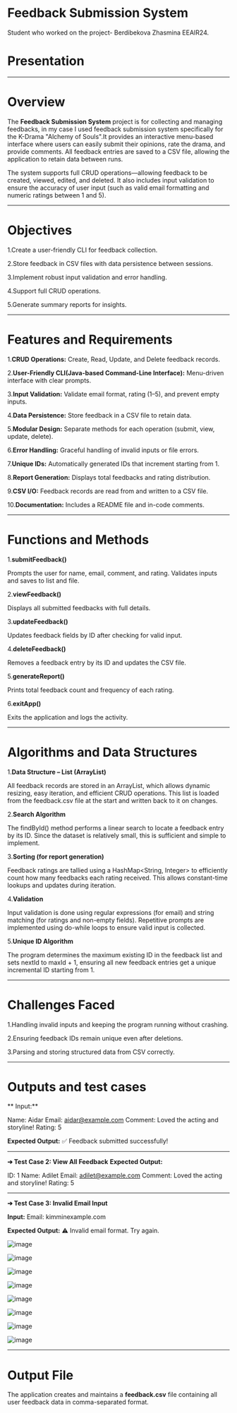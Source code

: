 # Feedback Submission System




Student who worked on the project- Berdibekova Zhasmina EEAIR24.




# Presentation





-------------------------------

# Overview

The **Feedback Submission System** project is for collecting and managing feedbacks, in my case I used feedback submission system specifically for the K-Drama "Alchemy of Souls".It provides an interactive menu-based interface where users can easily submit their opinions, rate the drama, and provide comments. All feedback entries are saved to a CSV file, allowing the application to retain data between runs.

The system supports full CRUD operations—allowing feedback to be created, viewed, edited, and deleted. It also includes input validation to ensure the accuracy of user input (such as valid email formatting and numeric ratings between 1 and 5). 


-----------------------------------------

# Objectives

1.Create a user-friendly CLI for feedback collection.

2.Store feedback in CSV files with data persistence between sessions.

3.Implement robust input validation and error handling.

4.Support full CRUD operations.

5.Generate summary reports for insights.



-----------------------------------

# Features and Requirements

1.**CRUD Operations:**   Create, Read, Update, and Delete feedback records.

2.**User-Friendly CLI(Java-based Command-Line Interface):**   Menu-driven interface with clear prompts.

3.**Input Validation:**   Validate email format, rating (1–5), and prevent empty inputs.

4.**Data Persistence:**   Store feedback in a CSV file to retain data.

5.**Modular Design:**   Separate methods for each operation (submit, view, update, delete).

6.**Error Handling:**   Graceful handling of invalid inputs or file errors.

7.**Unique IDs:**   Automatically generated IDs that increment starting from 1.

8.**Report Generation:**   Displays total feedbacks and rating distribution.

9.**CSV I/O:**   Feedback records are read from and written to a CSV file.

10.**Documentation:**   Includes a README file and in-code comments.


-------------------------------------------


# Functions and Methods

1.**submitFeedback()**

Prompts the user for name, email, comment, and rating. Validates inputs and saves to list and file.

2.**viewFeedback()**

Displays all submitted feedbacks with full details.

3.**updateFeedback()**

Updates feedback fields by ID after checking for valid input.

4.**deleteFeedback()**

Removes a feedback entry by its ID and updates the CSV file.

5.**generateReport()**

Prints total feedback count and frequency of each rating.

6.**exitApp()**

Exits the application and logs the activity.



-------------------------------------------

# Algorithms and Data Structures

1.**Data Structure – List (ArrayList)**

All feedback records are stored in an ArrayList<Feedback>, which allows dynamic resizing, easy iteration, and efficient CRUD operations. This list is loaded from the feedback.csv file at the start and written back to it on changes.

2.**Search Algorithm**

The findById() method performs a linear search to locate a feedback entry by its ID. Since the dataset is relatively small, this is sufficient and simple to implement.

3.**Sorting (for report generation)**

Feedback ratings are tallied using a HashMap<String, Integer> to efficiently count how many feedbacks each rating received. This allows constant-time lookups and updates during iteration.

4.**Validation**

Input validation is done using regular expressions (for email) and string matching (for ratings and non-empty fields). Repetitive prompts are implemented using do-while loops to ensure valid input is collected.

5.**Unique ID Algorithm**

The program determines the maximum existing ID in the feedback list and sets nextId to maxId + 1, ensuring all new feedback entries get a unique incremental ID starting from 1.

---------------------------------


# Challenges Faced

1.Handling invalid inputs and keeping the program running without crashing.

2.Ensuring feedback IDs remain unique even after deletions.

3.Parsing and storing structured data from CSV correctly.




-------------------------------------------------------

# Outputs and test cases

** Input:**


Name: Aidar
Email: aidar@example.com
Comment: Loved the acting and storyline!
Rating: 5


**Expected Output:**
✅ Feedback submitted successfully!


--------------------------------------

**➔ Test Case 2: View All Feedback**
**Expected Output:**

ID: 1
Name: Adilet
Email: adilet@example.com
Comment: Loved the acting and storyline!
Rating: 5

---------------------------------------

**➔ Test Case 3: Invalid Email Input**


**Input:**
Email: kimminexample.com


**Expected Output:**
⚠ Invalid email format. Try again.




![image](https://github.com/user-attachments/assets/f5a778a8-9c92-4fdc-9b2a-b90494084d0f)

![image](https://github.com/user-attachments/assets/266e7431-b4c1-400d-ba68-ebf4d08a4427)

![image](https://github.com/user-attachments/assets/dd9f438e-0a2e-40f9-8132-a79819fae3de)

![image](https://github.com/user-attachments/assets/8947a537-312c-4a8a-949a-133f35592943)

![image](https://github.com/user-attachments/assets/e1f9e6a4-bba6-4a22-ba84-dd8dcc17f2fb)

![image](https://github.com/user-attachments/assets/29a45aa1-eeb6-48d6-b970-ad4934c39130)

![image](https://github.com/user-attachments/assets/9bdd2b0e-be60-40c6-9cbe-58ff8c4aba14)

![image](https://github.com/user-attachments/assets/d5368fde-5f36-4f25-a037-24638dbfc81e)



--------------------------------------------------
# Output File

The application creates and maintains a **feedback.csv** file containing all user feedback data in comma-separated format.






